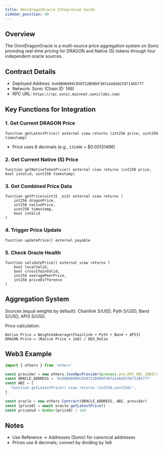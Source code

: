 ```yaml
---
title: OmniDragonOracle Integration Guide
sidebar_position: 40
---
```


## Overview
The OmniDragonOracle is a multi-source price aggregation system on Sonic providing real-time pricing for DRAGON and Native (S) tokens through four independent oracle sources.

## Contract Details

- Deployed Address: `0x69B96004C850722B98bF307a1e8dd259713A5777`
- Network: Sonic (Chain ID: 146)
- RPC URL: `https://rpc.sonic.mainnet.soniclabs.com/`

## Key Functions for Integration

### 1. Get Current DRAGON Price
```solidity
function getLatestPrice() external view returns (int256 price, uint256 timestamp)
```
- Price uses 8 decimals (e.g., `131496` = $0.00131496)

### 2. Get Current Native (S) Price  
```solidity
function getNativeTokenPrice() external view returns (int256 price, bool isValid, uint256 timestamp)
```

### 3. Get Combined Price Data
```solidity
function getPrice(uint32 _eid) external view returns (
    int256 dragonPrice, 
    int256 nativePrice, 
    uint256 timestamp, 
    bool isValid
)
```

### 4. Trigger Price Update
```solidity
function updatePrice() external payable
```

### 5. Check Oracle Health
```solidity
function validatePrice() external view returns (
    bool localValid,
    bool crossChainValid,
    int256 averagePeerPrice,
    int256 priceDifference
)
```

## Aggregation System

Sources (equal weights by default): Chainlink S/USD, Pyth S/USD, Band S/USD, API3 S/USD.

Price calculation:
```
Native Price = WeightedAverage(Chainlink + Pyth + Band + API3)
DRAGON Price = (Native Price × 1e8) / DEX_Ratio
```

## Web3 Example

```ts
import { ethers } from 'ethers'

const provider = new ethers.JsonRpcProvider(process.env.RPC_URL_SONIC!)
const ORACLE_ADDRESS = '0x69B96004C850722B98bF307a1e8dd259713A5777'
const ABI = [
  'function getLatestPrice() view returns (int256,uint256)',
]

const oracle = new ethers.Contract(ORACLE_ADDRESS, ABI, provider)
const [price8] = await oracle.getLatestPrice()
const priceUsd = Number(price8) / 1e8
```

## Notes

- Use Reference → Addresses (Sonic) for canonical addresses
- Prices use 8 decimals; convert by dividing by 1e8

